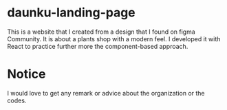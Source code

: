 # daunku-landing-page
This is a website that I created from a design that I found on figma Community. It is about a plants shop with a modern feel. I developed it with React to practice further more the component-based approach.
# Notice
I would love to get any remark or advice about the organization or the codes.
